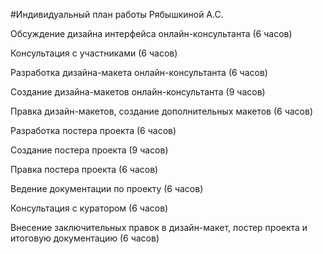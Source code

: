 #Индивидуальный план работы Рябышкиной А.С.

Обсуждение дизайна интерфейса онлайн-консультанта (6 часов)

Консультация с участниками (6 часов)

Разработка дизайна-макета онлайн-консультанта (6 часов)

Создание дизайна-макетов онлайн-консультанта (9 часов)

Правка дизайн-макетов, создание дополнительных макетов (6 часов)

Разработка постера проекта (6 часов)

Создание постера проекта (9 часов)

Правка постера проекта (6 часов)

Ведение документации по проекту (6 часов)

Консультация с куратором (6 часов)

Внесение заключительных правок в дизайн-макет, постер проекта и итоговую документацию (6 часов)
